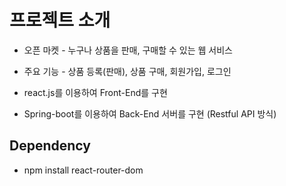 # 프로젝트 소개

- 오픈 마켓 - 누구나 상품을 판매, 구매할 수 있는 웹 서비스
- 주요 기능 - 상품 등록(판매), 상품 구매, 회원가입, 로그인

- react.js를 이용하여 Front-End를 구현
- Spring-boot를 이용하여 Back-End 서버를 구현 (Restful API 방식)

## Dependency

- npm install react-router-dom
